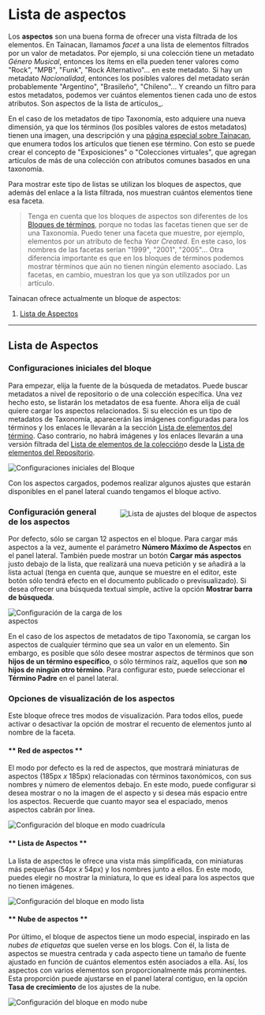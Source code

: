 # Lista de aspectos

Los **aspectos** son una buena forma de ofrecer una vista filtrada de los elementos. En Tainacan, llamamos _facet_ a una lista de elementos filtrados por un valor de metadatos. Por ejemplo, si una colección tiene un metadato _Género Musical_, entonces los ítems en ella pueden tener valores como "Rock", "MPB", "Funk", "Rock Alternativo"... en este metadato. Si hay un metadato _Nacionalidad_, entonces los posibles valores del metadato serán probablemente "Argentino", "Brasileño", "Chileno"... Y creando un filtro para estos metadatos, podemos ver cuántos elementos tienen cada uno de estos atributos. Son aspectos de la lista de artículos_.

En el caso de los metadatos de tipo Taxonomía, esto adquiere una nueva dimensión, ya que los términos (los posibles valores de estos metadatos) tienen una imagen, una descripción y una [página especial sobre Tainacan](/es-mx/tainacan-pages#páginas-de-elementos-de-un-término), que enumera todos los artículos que tienen ese término. Con esto se puede crear el concepto de "Exposiciones" o "Colecciones virtuales", que agregan artículos de más de una colección con atributos comunes basados en una taxonomía.

Para mostrar este tipo de listas se utilizan los bloques de aspectos, que además del enlace a la lista filtrada, nos muestran cuántos elementos tiene esa faceta.

> Tenga en cuenta que los bloques de aspectos son diferentes de los [Bloques de términos](/es-mx/blocks-terms), porque no todas las facetas tienen que ser de una Taxonomía. Puedo tener una faceta que muestre, por ejemplo, elementos por un atributo de fecha _Year Created_. En este caso, los nombres de las facetas serían "1999", "2001", "2005"... Otra diferencia importante es que en los bloques de términos podemos mostrar términos que aún no tienen ningún elemento asociado. Las facetas, en cambio, muestran los que ya son utilizados por un artículo.

Tainacan ofrece actualmente un bloque de aspectos:

1. [Lista de Aspectos](#lista-de-aspectos)

---

## Lista de Aspectos

### Configuraciones iniciales del bloque

Para empezar, elija la fuente de la búsqueda de metadatos. Puede buscar metadatos a nivel de repositorio o de una colección específica. Una vez hecho esto, se listarán los metadatos de esa fuente. Ahora elija de cuál quiere cargar los aspectos relacionados. Si su elección es un tipo de metadatos de Taxonomía, aparecerán las imágenes configuradas para los términos y los enlaces le llevarán a la sección [Lista de elementos del término](/es-mx/tainacan-pages#páginas-de-elementos-de-un-término). Caso contrario, no habrá imágenes y los enlaces llevarán a una versión filtrada del [Lista de elementos de la colección](/es-mx/tainacan-pages#páginas-de-elementos-de-una-colección)o desde la [Lista de elementos del Repositorio](/es-mx/tainacan-pages#página-de-elementos-del-repositorio).

![Configuraciones iniciales del Bloque](/_assets/gifs/blocks-facets-list-1.gif)

Con los aspectos cargados, podemos realizar algunos ajustes que estarán disponibles en el panel lateral cuando tengamos el bloque activo.

<div style="float: right; margin-left: 32px;">

![Lista de ajustes del bloque de aspectos](/_assets/images/blocks_facets_list_1.png ":size=200")

</div>

### Configuración general de los aspectos

Por defecto, sólo se cargan 12 aspectos en el bloque. Para cargar más aspectos a la vez, aumente el parámetro **Número Máximo de Aspectos** en el panel lateral. También puede mostrar un botón **Cargar más aspectos** justo debajo de la lista, que realizará una nueva petición y se añadirá a la lista actual (tenga en cuenta que, aunque se muestre en el editor, este botón sólo tendrá efecto en el documento publicado o previsualizado). Si desea ofrecer una búsqueda textual simple, active la opción **Mostrar barra de búsqueda**.

<div style="max-width: calc(100% - 240px);">

![Configuración de la carga de los aspectos](/_assets/gifs/blocks-facets-list-2.gif)

</div>

En el caso de los aspectos de metadatos de tipo Taxonomía, se cargan los aspectos de cualquier término que sea un valor en un elemento. Sin embargo, es posible que sólo desee mostrar aspectos de términos que son **hijos de un término específico**, o sólo términos raíz, aquellos que son **no hijos de ningún otro término**. Para configurar esto, puede seleccionar el **Término Padre** en el panel lateral.

### Opciones de visualización de los aspectos

Este bloque ofrece tres modos de visualización. Para todos ellos, puede activar o desactivar la opción de mostrar el recuento de elementos junto al nombre de la faceta.

<!-- tabs:start -->

#### ** Red de aspectos **

El modo por defecto es la red de aspectos, que mostrará miniaturas de aspectos (185px _x_ 185px) relacionadas con términos taxonómicos, con sus nombres y número de elementos debajo. En este modo, puede configurar si desea mostrar o no la imagen de el aspecto y si desea más espacio entre los aspectos. Recuerde que cuanto mayor sea el espaciado, menos aspectos cabrán por línea.

![Configuración del bloque en modo cuadrícula](/_assets/gifs/blocks-facets-list-3.gif)

#### ** Lista de Aspectos **

La lista de aspectos le ofrece una vista más simplificada, con miniaturas más pequeñas (54px _x_ 54px) y los nombres junto a ellos. En este modo, puedes elegir no mostrar la miniatura, lo que es ideal para los aspectos que no tienen imágenes.

![Configuración del bloque en modo lista](/_assets/gifs/blocks-facets-list-4.gif)

#### ** Nube de aspectos **

Por último, el bloque de aspectos tiene un modo especial, inspirado en las _nubes de etiquetas_ que suelen verse en los blogs. Con él, la lista de aspectos se muestra centrada y cada aspecto tiene un tamaño de fuente ajustado en función de cuántos elementos estén asociados a ella. Así, los aspectos con varios elementos son proporcionalmente más prominentes. Esta proporción puede ajustarse en el panel lateral contiguo, en la opción **Tasa de crecimiento** de los ajustes de la nube.

![Configuración del bloque en modo nube](/_assets/gifs/blocks-facets-list-5.gif)

<!-- tabs:end -->
